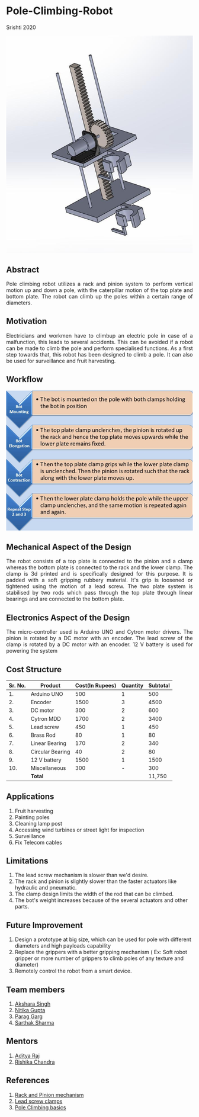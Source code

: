 # Pole-Climbing-Robot
Srishti 2020

![Final Product](https://github.com/DanielLarusso1/Pole-Climbing-Robot/blob/master/Images%20and%20Videos/Images/Assembly.jpeg)
## Abstract
<p align="justify">Pole climbing robot utilizes a rack and pinion system to perform vertical motion up and down a pole, with the caterpillar motion of the top plate and bottom plate. The robot can climb up the poles within a certain range of diameters.</p>

## Motivation
<p align="justify">Electricians and workmen have to climbup an electric pole in case of a malfunction, this leads to several accidents. This can be avoided if a robot can be made to climb the pole and perform specialised functions. As a first step towards that, this robot has been designed to climb a pole. It can also be used for surveillance and fruit harvesting.</p>

## Workflow
![Workflow](https://github.com/DanielLarusso1/Pole-Climbing-Robot/blob/master/Images%20and%20Videos/Images/Flowchart.JPG)

## Mechanical Aspect of the Design
<p align="justify">The robot consists of a top plate is connected to the pinion and a clamp whereas the bottom plate is connected to the rack and the lower clamp. The clamp is 3d printed and is specifically designed for this purpose. It is padded with a soft gripping rubbery material. It's grip is loosened or tightened using the motion of a lead screw. The two plate system is stabilised by two rods which pass through the top plate through linear bearings and are connected to the bottom plate.</p>

## Electronics Aspect of the Design
<p align="justify">The micro-controller used is Arduino UNO and Cytron motor drivers. The pinion is rotated by a DC motor with an encoder. The lead screw of the clamp is rotated by a DC motor with an encoder. 12 V battery is used for powering the system</p>

## Cost Structure 
| Sr. No. | Product | Cost(In Rupees) | Quantity | Subtotal| 
|---|---|---|---|----|
| 1. | Arduino UNO | 500 | 1 | 500 |
| 2. | Encoder | 1500 | 3 | 4500 |
| 3. | DC motor | 300 | 2 | 600 |
| 4. | Cytron MDD | 1700 | 2 | 3400 |
| 5. | Lead screw | 450 | 1 | 450 |
| 6. | Brass Rod | 80 | 1 | 80 |
| 7. | Linear Bearing | 170 | 2	| 340 |
| 8. | Circular Bearing | 40 | 2 | 80 |
| 9. | 12 V battery | 1500 | 1 | 1500 |
| 10. | Miscellaneous | 300 | - | 300 |
|  | **Total** | | | 11,750 |

## Applications
 1. Fruit harvesting
 2. Painting poles
 3. Cleaning lamp post
 4. Accessing wind turbines or street light for inspection
 5. Surveillance
 6. Fix Telecom cables

## Limitations
 1. The lead screw mechanism is slower than we'd desire.
 2. The rack and pinion is slightly slower than the faster actuators like hydraulic and pneumatic.
 3. The clamp design limits the width of the rod that can be climbed.
 4. The bot's weight increases because of the several actuators and other parts.

## Future Improvement
 1. Design a prototype at big size, which can be used for pole with different diameters and high payloads capability
 2. Replace the grippers with a better gripping mechanism ( Ex: Soft robot gripper or more number of grippers to climb poles of any texture and diameter)
 3. Remotely control the robot from a smart device.

## Team members
 1. [Akshara Singh](https://github.com/ItsAshChase)
 2. [Nitika Gupta](https://github.com/Nitikagupta16)
 3. [Parag Garg](https://github.com/paraggarg1102)
 4. [Sarthak Sharma](https://github.com/DanielLarusso1)

## Mentors
 1. [Aditya Raj]()
 2. [Rishika Chandra](https://github.com/chandrarishika14)

## References
 1. [Rack and Pinion mechanism]( https://www.britannica.com/technology/rack-and-pinion)
 2. [Lead screw clamps](https://in.misumi-ec.com/vona2/mech)
 3. [Pole Climbing basics]( http://engineering.nyu.edu/mechatronics/projects/ME7836/spring2017/Arduino/4mini1/report.pdf)
